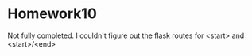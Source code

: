 # Homework10
Not fully completed. I couldn't figure out the flask routes for &lt;start> and &lt;start>/&lt;end>
